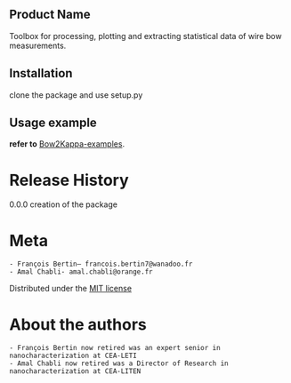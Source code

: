 ## Product Name
Toolbox for processing, plotting and extracting statistical data of wire bow measurements.

## Installation
clone the package and use setup.py

## Usage example
**refer to** [Bow2Kappa-examples](https://github.com/ac112303/Bow2Kappa).


# Release History
0.0.0 creation of the package

# Meta
	- François Bertin– francois.bertin7@wanadoo.fr 
	- Amal Chabli- amal.chabli@orange.fr 

Distributed under the [MIT license](https://mit-license.org/)

# About the authors
	- François Bertin now retired was an expert senior in nanocharacterization at CEA-LETI
	- Amal Chabli now retired was a Director of Research in nanocharacterization at CEA-LITEN
